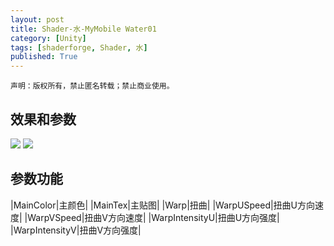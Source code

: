 ```yaml
---
layout: post
title: Shader-水-MyMobile Water01
category: [Unity]
tags: [shaderforge, Shader, 水]
published: True
---
```



`声明：版权所有，禁止匿名转载；禁止商业使用。`


## 效果和参数 ##

<left>
	<img src="/public/img/Shader-水01/1.png">
	<img src="/public/img/Shader-水01/2.png">
	</left>

	
## 参数功能 ##

|MainColor|主颜色|
|MainTex|主贴图|
|Warp|扭曲|
|WarpUSpeed|扭曲U方向速度|
|WarpVSpeed|扭曲V方向速度|
|WarpIntensityU|扭曲U方向强度|
|WarpIntensityV|扭曲V方向强度|
